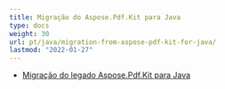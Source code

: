 ```yaml
---
title: Migração do Aspose.Pdf.Kit para Java
type: docs
weight: 30
url: pt/java/migration-from-aspose-pdf-kit-for-java/
lastmod: "2022-01-27"
---
```


- [Migração do legado Aspose.Pdf.Kit para Java](/pdf/java/migration-from-legacy-aspose-pdf-kit-for-java/)